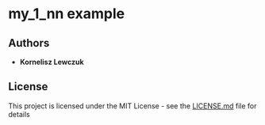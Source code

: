 # my_1_nn example






## Authors

* **Kornelisz Lewczuk**

## License

This project is licensed under the MIT License - see the [LICENSE.md](LICENSE.md) file for details

